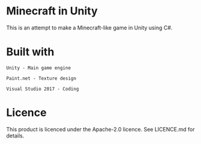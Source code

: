 # Minecraft in Unity
This is an attempt to make a Minecraft-like game in Unity using C#.

# Built with
	Unity - Main game engine

	Paint.net - Texture design

	Visual Studio 2017 - Coding

# Licence
This product is licenced under the Apache-2.0 licence.  See LICENCE.md for details.
